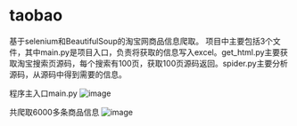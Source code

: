 # taobao
基于selenium和BeautifulSoup的淘宝网商品信息爬取。
项目中主要包括3个文件，其中main.py是项目入口，负责将获取的信息写入excel。get_html.py主要获取淘宝搜索页源码，每个搜索有100页，获取100页源码返回。spider.py主要分析源码，从源码中得到需要的信息。

程序主入口main.py
![image](https://github.com/chifeng111/taobao/raw/master/img/1.jpg)

共爬取6000多条商品信息
![image](https://github.com/chifeng111/taobao/raw/master/img/2.jpg)
